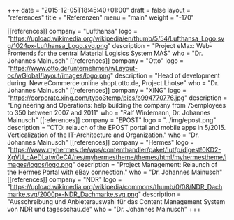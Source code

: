 +++
date = "2015-12-05T18:45:40+01:00"
draft = false
layout = "references"
title = "Referenzen"
menu = "main"
weight = "-170"



[[references]]
	company = "Lufthansa"
	logo = "https://upload.wikimedia.org/wikipedia/en/thumb/5/54/Lufthansa_Logo.svg/1024px-Lufthansa_Logo.svg.png"
	description = "Project eMax: Web-Frontends for the central Material Logisics System MAS"
	who = "Dr. Johannes Mainusch"
[[references]]
	company = "Otto"
	logo = "https://www.otto.de/unternehmen/wLayout-oc/wGlobal/layout/images/logo.png"
	description = "Head of development during. New eCommerce online shopt otto.de, Project Lhotse"
	who = "Dr. Johannes Mainusch"
[[references]]
	company = "XING"
	logo = "https://corporate.xing.com/typo3temp/pics/b994770776.jpg"
	description = "Engineering and Operations: help building the company from 75employees to 350 between 2007 and 2011"
	who = "Ralf Wirdemann, Dr. Johannes Mainusch"
[[references]]
	company = "EPOST"
	logo = "../img/epost.png"
	description = "CTO: relauch of the EPOST portal and mobile apps in 5/2015. Verticalization of the IT-Architecture and Organization."
	who = "Dr. Johannes Mainusch"
[[references]]
	company = "Hermes"
	logo = "https://www.myhermes.de/wps/contenthandler/paket/!ut/p/digest!0KD2-XgVU_cAeDLatw0eCA/res/myhermestheme/themes/html/myhermestheme/images/logos/logo.png"
	description = "Project Management: Relaunch of the Hermes Portal with eBay connection."
	who = "Dr. Johannes Mainusch"
[[references]]
	company = "NDR"
	logo = "https://upload.wikimedia.org/wikipedia/commons/thumb/0/08/NDR_Dachmarke.svg/2000px-NDR_Dachmarke.svg.png"
	description = "Ausschreibung und Anbieterauswahl für das Content Management System von NDR und tagesschau.de"
	who = "Dr. Johannes Mainusch"
+++



